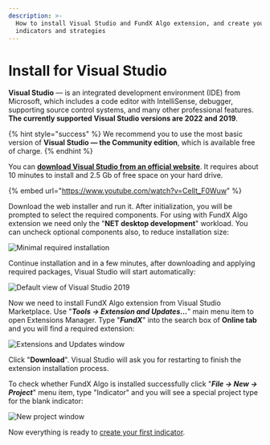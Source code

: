 ```yaml
---
description: >-
  How to install Visual Studio and FundX Algo extension, and create your own
  indicators and strategies
---
```


# Install for Visual Studio

**Visual Studio** — is an integrated development environment (IDE) from Microsoft, which includes a code editor with IntelliSense, debugger, supporting source control systems, and many other professional features. **The currently supported Visual Studio versions are 2022 and 2019**.&#x20;

{% hint style="success" %}
We recommend you to use the most basic version of **Visual Studio — the Community edition**, which is available free of charge.
{% endhint %}

You can [**download Visual Studio from an official website**](https://visualstudio.microsoft.com/ru/thank-you-downloading-visual-studio/?sku=Community\&rel=16). It requires about 10 minutes to install and 2.5 Gb of free space on your hard drive.

{% embed url="https://www.youtube.com/watch?v=CelIt_F0Wuw" %}

Download the web installer and run it. After initialization, you will be prompted to select the required components. For using with FundX Algo extension we need only the "**NET desktop development**" workload. You can uncheck optional components also, to reduce installation size:

![Minimal required installation](../.gitbook/assets/screenshot\_1dd.png)

Continue installation and in a few minutes, after downloading and applying required packages, Visual Studio will start automatically:

![Default view of Visual Studio 2019](../.gitbook/assets/default-view-of-visual-studio.png)

Now we need to install FundX Algo extension from Visual Studio Marketplace. Use "_**Tools -> Extension and Updates...**_" main menu item to open Extensions Manager. Type "_**FundX**_" into the search box of **Online tab** and you will find a required extension:

![Extensions and Updates window](../.gitbook/assets/extensions-manager.png)

Click "**Download**". Visual Studio will ask you for restarting to finish the extension installation process.

To check whether FundX Algo is installed successfully click "_**File -> New -> Project**_" menu item, type "Indicator" and you will see a special project type for the blank indicator:

![New project window](<../.gitbook/assets/image (54).png>)

Now everything is ready to [create your first indicator](simple-indicator.md).
